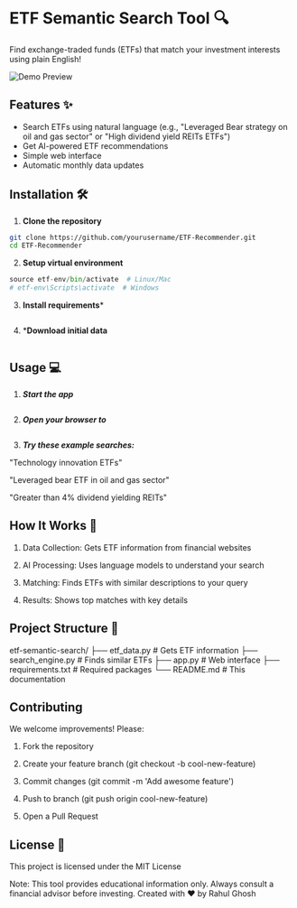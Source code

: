 # ETF Semantic Search Tool 🔍

Find exchange-traded funds (ETFs) that match your investment interests using plain English!

![Demo Preview](https://via.placeholder.com/800x400.png?text=Demo+GIF+Coming+Soon)

## Features ✨
- Search ETFs using natural language (e.g., "Leveraged Bear strategy on oil and gas sector" or "High dividend yield REITs ETFs")
- Get AI-powered ETF recommendations
- Simple web interface
- Automatic monthly data updates

## Installation 🛠️

1. **Clone the repository**
```bash
git clone https://github.com/yourusername/ETF-Recommender.git
cd ETF-Recommender
```

2. **Setup virtual environment**
```python -m venv etf-env
source etf-env/bin/activate  # Linux/Mac
# etf-env\Scripts\activate  # Windows
```

3. **Install requirements***
```pip install -r requirements.txt
```

4. ***Download initial data**
```python etf_data.py
```

## Usage 💻

1. ***Start the app***
```python app.py
```

2. ***Open your browser to***
```http://localhost:7860
```

3. ***Try these example searches:***

"Technology innovation ETFs"

"Leveraged bear ETF in oil and gas sector"

"Greater than 4% dividend yielding REITs"


## How It Works 🔧

1. Data Collection: Gets ETF information from financial websites

2. AI Processing: Uses language models to understand your search

3. Matching: Finds ETFs with similar descriptions to your query

4. Results: Shows top matches with key details

## Project Structure 📂

etf-semantic-search/
├── etf_data.py         # Gets ETF information
├── search_engine.py    # Finds similar ETFs
├── app.py              # Web interface
├── requirements.txt    # Required packages
└── README.md           # This documentation

## Contributing

We welcome improvements! Please:

1. Fork the repository

2. Create your feature branch (git checkout -b cool-new-feature)

3. Commit changes (git commit -m 'Add awesome feature')

4. Push to branch (git push origin cool-new-feature)

5. Open a Pull Request

## License 📄

This project is licensed under the MIT License

Note: This tool provides educational information only. Always consult a financial advisor before investing.
Created with ❤️ by Rahul Ghosh
